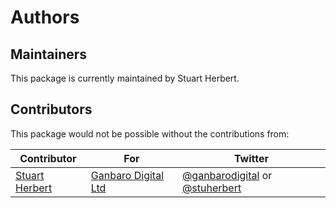 # Authors

## Maintainers

This package is currently maintained by Stuart Herbert.

## Contributors

This package would not be possible without the contributions from:

Contributor | For | Twitter
------------|-----|--------
[Stuart Herbert](http://www.stuartherbert.com) | [Ganbaro Digital Ltd](http://ganbarodigital.com) | [@ganbarodigital](https://twitter.com/ganbarodigital) or [@stuherbert](https://twitter.com/stuherbert)
